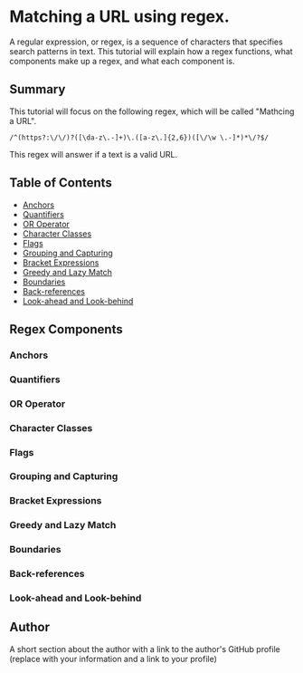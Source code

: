 # Matching a URL using regex.

A regular expression, or regex, is a sequence of characters that specifies search patterns in text. This tutorial will explain how a regex functions, what components make up a regex, and what each component is.
## Summary

This tutorial will focus on the following regex, which will be called "Mathcing a URL".
```
/^(https?:\/\/)?([\da-z\.-]+)\.([a-z\.]{2,6})([\/\w \.-]*)*\/?$/
```
This regex will answer if a text is a valid URL.

## Table of Contents

- [Anchors](#anchors)
- [Quantifiers](#quantifiers)
- [OR Operator](#or-operator)
- [Character Classes](#character-classes)
- [Flags](#flags)
- [Grouping and Capturing](#grouping-and-capturing)
- [Bracket Expressions](#bracket-expressions)
- [Greedy and Lazy Match](#greedy-and-lazy-match)
- [Boundaries](#boundaries)
- [Back-references](#back-references)
- [Look-ahead and Look-behind](#look-ahead-and-look-behind)

## Regex Components

### Anchors



### Quantifiers

### OR Operator

### Character Classes

### Flags

### Grouping and Capturing

### Bracket Expressions

### Greedy and Lazy Match

### Boundaries

### Back-references

### Look-ahead and Look-behind

## Author

A short section about the author with a link to the author's GitHub profile (replace with your information and a link to your profile)
